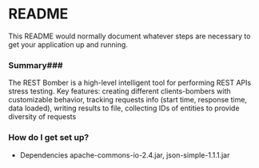 # README #

This README would normally document whatever steps are necessary to get your application up and running.

### Summary###

The REST Bomber is a high-level intelligent tool for performing REST APIs stress testing. Key features: creating different clients-bombers with customizable behavior, tracking requests info (start time, response time, data loaded), writing results to file, collecting IDs of entities to provide diversity of requests

### How do I get set up? ###

* Dependencies
apache-commons-io-2.4.jar, json-simple-1.1.1.jar
